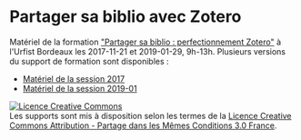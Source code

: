 # Partager sa biblio avec Zotero
Matériel de la formation ["Partager sa biblio : perfectionnement Zotero"](https://sygefor.reseau-urfist.fr/#/training/6877/8500) à l'Urfist Bordeaux les 2017-11-21 et 2019-01-29, 9h-13h.
Plusieurs versions du support de formation sont disponibles :
- [Matériel de la session 2017](https://github.com/fflamerie/zotero_collaborative/tree/2017) 
- [Matériel de la session 2019-01](https://github.com/fflamerie/zotero_collaborative/tree/2019_01)


<a rel="license" href="http://creativecommons.org/licenses/by-sa/3.0/fr/"><img alt="Licence Creative Commons" style="border-width:0" src="https://i.creativecommons.org/l/by-sa/3.0/fr/88x31.png" /></a><br />Les supports sont mis à disposition selon les termes de la <a rel="license" href="http://creativecommons.org/licenses/by-sa/3.0/fr/">Licence Creative Commons Attribution -  Partage dans les Mêmes Conditions 3.0 France</a>.
